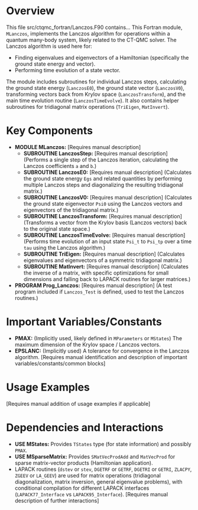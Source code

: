 # Overview

This file src/ctqmc_fortran/Lanczos.F90 contains...
This Fortran module, `MLanczos`, implements the Lanczos algorithm for operations within a quantum many-body system, likely related to the CT-QMC solver. The Lanczos algorithm is used here for:
- Finding eigenvalues and eigenvectors of a Hamiltonian (specifically the ground state energy and vector).
- Performing time evolution of a state vector.

The module includes subroutines for individual Lanczos steps, calculating the ground state energy (`LanczosE0`), the ground state vector (`LanczosV0`), transforming vectors back from Krylov space (`LanczosTransform`), and the main time evolution routine (`LanczosTimeEvolve`). It also contains helper subroutines for tridiagonal matrix operations (`TriEigen`, `MatInvert`).

# Key Components

- **MODULE MLanczos:** [Requires manual description]
  - **SUBROUTINE LanczosStep:** [Requires manual description] (Performs a single step of the Lanczos iteration, calculating the Lanczos coefficients `a` and `b`.)
  - **SUBROUTINE LanczosE0:** [Requires manual description] (Calculates the ground state energy `Egs` and related quantities by performing multiple Lanczos steps and diagonalizing the resulting tridiagonal matrix.)
  - **SUBROUTINE LanczosV0:** [Requires manual description] (Calculates the ground state eigenvector `Psi0` using the Lanczos vectors and eigenvectors of the tridiagonal matrix.)
  - **SUBROUTINE LanczosTransform:** [Requires manual description] (Transforms a vector from the Krylov basis (Lanczos vectors) back to the original state space.)
  - **SUBROUTINE LanczosTimeEvolve:** [Requires manual description] (Performs time evolution of an input state `Psi_t` to `Psi_tp` over a time `tau` using the Lanczos algorithm.)
  - **SUBROUTINE TriEigen:** [Requires manual description] (Calculates eigenvalues and eigenvectors of a symmetric tridiagonal matrix.)
  - **SUBROUTINE MatInvert:** [Requires manual description] (Calculates the inverse of a matrix, with specific optimizations for small dimensions and falling back to LAPACK routines for larger matrices.)
- **PROGRAM Prog_Lanczos:** [Requires manual description] (A test program included if `Lanczos_Test` is defined, used to test the Lanczos routines.)

# Important Variables/Constants

- **PMAX:** (Implicitly used, likely defined in `MParameters` or `MStates`) The maximum dimension of the Krylov space / Lanczos vectors.
- **EPSLANC:** (Implicitly used) A tolerance for convergence in the Lanczos algorithm.
[Requires manual identification and description of important variables/constants/common blocks]

# Usage Examples

[Requires manual addition of usage examples if applicable]

# Dependencies and Interactions

- **USE MStates:** Provides `TStates` type (for state information) and possibly `PMAX`.
- **USE MSparseMatrix:** Provides `SMatVecProdAdd` and `MatVecProd` for sparse matrix-vector products (Hamiltonian application).
- LAPACK routines (`dstev` or `stev`, `DGETRF` or `GETRF`, `DGETRI` or `GETRI`, `ZLACPY`, `ZGEEV` or `LA_GEEV`) are used for matrix operations (tridiagonal diagonalization, matrix inversion, general eigenvalue problems), with conditional compilation for different LAPACK interfaces (`LAPACK77_Interface` vs `LAPACK95_Interface`).
[Requires manual description of further interactions]
